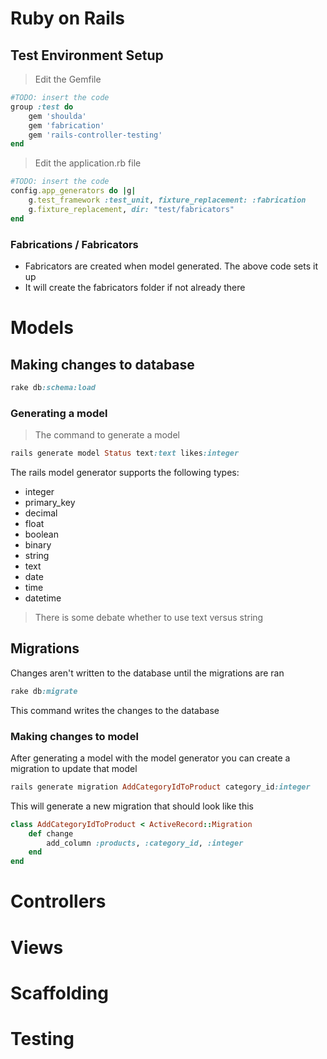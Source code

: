 Ruby on Rails
====================

## Test Environment Setup

> Edit the Gemfile
```ruby
#TODO: insert the code
group :test do
    gem 'shoulda'
    gem 'fabrication'
    gem 'rails-controller-testing'
end
```

> Edit the application.rb file
```ruby
#TODO: insert the code
config.app_generators do |g|
    g.test_framework :test_unit, fixture_replacement: :fabrication
    g.fixture_replacement, dir: "test/fabricators"
end
```

### Fabrications / Fabricators
- Fabricators are created when model generated. The above code sets it up
- It will create the fabricators folder if not already there



# Models

## Making changes to database
```ruby
rake db:schema:load
```
### Generating a model
> The command to generate a model
```ruby
rails generate model Status text:text likes:integer
```

The rails model generator supports the following types:
- integer
- primary_key
- decimal
- float
- boolean
- binary
- string
- text
- date
- time
- datetime

> There is some debate whether to use text versus string

## Migrations
Changes aren't written to the database until the migrations are ran
```ruby
rake db:migrate 
```
This command writes the changes to the database

### Making changes to model
After generating a model with the model generator you can
create a migration to update that model

```ruby
rails generate migration AddCategoryIdToProduct category_id:integer
```
This will generate a new migration that should look like this
```ruby
class AddCategoryIdToProduct < ActiveRecord::Migration
    def change
        add_column :products, :category_id, :integer
    end
end
```
# Controllers

# Views

# Scaffolding

# Testing



